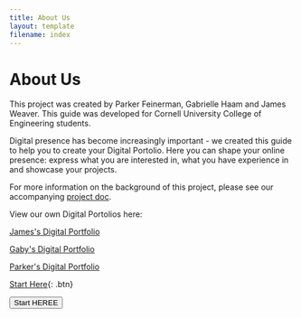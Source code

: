 ```yaml
---
title: About Us
layout: template
filename: index
--- 
```


# About Us

This project was created by Parker Feinerman, Gabrielle Haam and James Weaver. 
This guide was developed for Cornell University College of Engineering students.

Digital presence has become increasingly important - we created this guide to help you to create your Digital Portolio. Here you can shape your online presence: express what you are interested in, what you have experience in and showcase your projects.

For more information on the background of this project, please see our accompanying [project doc](https://docs.google.com/document/d/19fYCHzOdSQVq3GkSzhW7a2YKzukKsoIeY5CcnJqOymg/edit?usp=sharing).

View our own Digital Portolios here:

[James's Digital Portfolio](https://jdweaver14.github.io/projectsite/)

[Gaby's Digital Portfolio](https://gabriellehaam.github.io/aboutme/)

[Parker's Digital Portfolio](https://pfeinerman311.github.io/about/)



[Start Here](/guide/gettingstarted){: .btn}

<button name="button" onclick="/guide/gettingstarted">Start HEREE</button>

